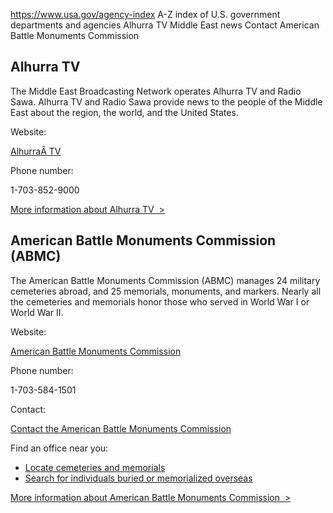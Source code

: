 

https://www.usa.gov/agency-index
A-Z index of U.S. government departments and agencies
Alhurra TV Middle East news
Contact American Battle Monuments Commission

Alhurra TV
----------

The Middle East Broadcasting Network operates Alhurra TV and Radio Sawa. Alhurra TV and Radio Sawa provide news to the people of the Middle East about the region, the world, and the United States.

Website:

[AlhurraÂ TV](https://www.alhurra.com/)

Phone number:

1-703-852-9000

[More information about Alhurra TV  >](https://www.usa.gov/agencies/middle-east-broadcasting-networks)

American Battle Monuments Commission (ABMC)
-------------------------------------------

The American Battle Monuments Commission (ABMC) manages 24 military cemeteries abroad, and 25 memorials, monuments, and markers. Nearly all the cemeteries and memorials honor those who served in World War I or World War II.

Website:

[American Battle Monuments Commission](https://www.abmc.gov/)

Phone number:

1-703-584-1501

Contact:

[Contact the American Battle Monuments Commission](https://www.abmc.gov/contact-us)

Find an office near you:

* [Locate cemeteries and memorials](https://www.abmc.gov/cemeteries-memorials)
* [Search for individuals buried or memorialized overseas](https://www.abmc.gov/)

[More information about American Battle Monuments Commission  >](https://www.usa.gov/agencies/american-battle-monuments-commission)
